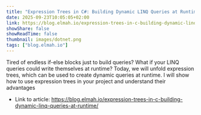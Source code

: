 ```yaml
---
title: "Expression Trees in C#: Building Dynamic LINQ Queries at Runtime"
date: 2025-09-23T10:05:05+02:00
link: https://blog.elmah.io/expression-trees-in-c-building-dynamic-linq-queries-at-runtime/
showShare: false
showReadTime: false
thumbnail: images/dotnet.png
tags: ["blog.elmah.io"]
---
```

Tired of endless if-else blocks just to build queries? What if your LINQ queries could write themselves at runtime? Today, we will unfold expression trees, which can be used to create dynamic queries at runtime. I will show how to use expression trees in your project and understand their advantages

- Link to article: https://blog.elmah.io/expression-trees-in-c-building-dynamic-linq-queries-at-runtime/